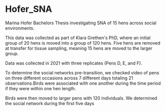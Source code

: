 # Hofer_SNA
Marina Hofer Bachelors Thesis investigating SNA of 15 hens across social environments.

This data was collected as part of Klara Grethen's PhD, where an initial group of 20 hens is moved into a group of 120 hens. Five hens are removed at transfer for tissue sampling, meaning 15 hens are moved to the larger group.  

Data was collected in 2021 with three replicates (Pens D, E, and F).

To determine the social networks pre-transition, we checked video of pens on three different occasions across 7 different days totaling 21 observations.Birds were associated with one another during the time period if they were within one hen length.  

Birds were then moved to larger pens with 120 individuals. We determined the social network during the first five days 